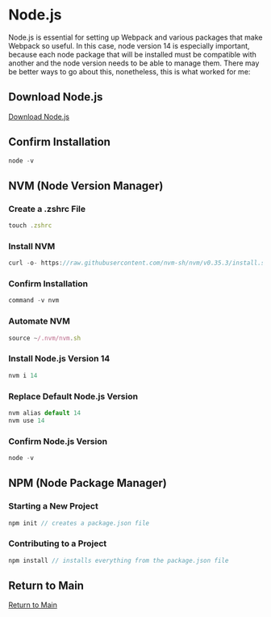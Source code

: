 # Node.js
Node.js is essential for setting up Webpack and various packages that make Webpack so useful. In this case, node version 14 is especially important, because each node package that will be installed must be compatible with another and the node version needs to be able to manage them. There may be better ways to go about this, nonetheless, this is what worked for me:

## Download Node.js
[Download Node.js](https://nodejs.org/en/download/)

## Confirm Installation
```js
node -v
```

## NVM (Node Version Manager)
### Create a .zshrc File
```js
touch .zshrc
```

### Install NVM
```js
curl -o- https://raw.githubusercontent.com/nvm-sh/nvm/v0.35.3/install.sh | bash
```

### Confirm Installation
```js
command -v nvm
```

### Automate NVM
```js
source ~/.nvm/nvm.sh
```

### Install Node.js Version 14
```js
nvm i 14
```

### Replace Default Node.js Version
```js
nvm alias default 14
nvm use 14
```

### Confirm Node.js Version
```js
node -v
```

## NPM (Node Package Manager)
### Starting a New Project
```js
npm init // creates a package.json file
```

### Contributing to a Project
```js
npm install // installs everything from the package.json file
```

## Return to Main
[Return to Main](https://github.com/michihodges/webpack-basics)

